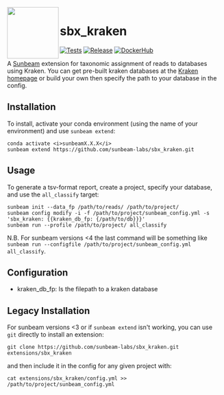 <img src="https://github.com/sunbeam-labs/sunbeam/blob/stable/docs/images/sunbeam_logo.gif" width=120, height=120 align="left" />

# sbx_kraken

<!-- badges: start -->
[![Tests](https://github.com/sunbeam-labs/sbx_kraken/actions/workflows/tests.yml/badge.svg)](https://github.com/sunbeam-labs/sbx_kraken/actions/workflows/tests.yml)
[![Release](https://img.shields.io/github/release/sunbeam-labs/sbx_kraken.svg?style=flat)](https://github.com/sunbeam-labs/sbx_kraken/releases/latest)
[![DockerHub](https://img.shields.io/docker/pulls/sunbeamlabs/sbx_kraken)](https://hub.docker.com/repository/docker/sunbeamlabs/sbx_kraken/)
<!-- badges: end -->

A [Sunbeam](https://github.com/sunbeam-labs/sunbeam) extension for taxonomic assignment of reads to databases using Kraken. You can get pre-built kraken databases at the [Kraken homepage](http://ccb.jhu.edu/software/kraken/) or build your own then specify the path to your database in the config.

## Installation

To install, activate your conda environment (using the name of your environment) and use `sunbeam extend`:

    conda activate <i>sunbeamX.X.X</i>
    sunbeam extend https://github.com/sunbeam-labs/sbx_kraken.git

## Usage

To generate a tsv-format report, create a project, specify your database, and use the `all_classify` target:

    sunbeam init --data_fp /path/to/reads/ /path/to/project/
    sunbeam config modify -i -f /path/to/project/sunbeam_config.yml -s 'sbx_kraken: {{kraken_db_fp: {/path/to/db}}}'
    sunbeam run --profile /path/to/project/ all_classify

N.B. For sunbeam versions <4 the last command will be something like `sunbeam run --configfile /path/to/project/sunbeam_config.yml all_classify`.

## Configuration

  - kraken_db_fp: Is the filepath to a kraken database

## Legacy Installation

For sunbeam versions <3 or if `sunbeam extend` isn't working, you can use `git` directly to install an extension:

    git clone https://github.com/sunbeam-labs/sbx_kraken.git extensions/sbx_kraken

and then include it in the config for any given project with:

    cat extensions/sbx_kraken/config.yml >> /path/to/project/sunbeam_config.yml
